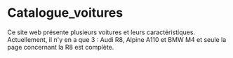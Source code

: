 # Catalogue_voitures
Ce site web présente plusieurs voitures et leurs caractéristiques.
Actuellement, il n'y en a que 3 : Audi R8, Alpine A110 et BMW M4 et seule la page concernant la R8 est complète.
